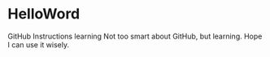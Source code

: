 # HelloWord
GitHub Instructions learning
Not too smart about GitHub, but learning. Hope I can use it wisely.
